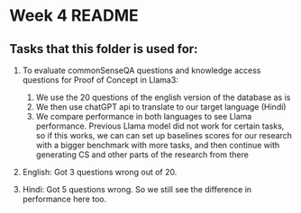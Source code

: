 # Week 4 README

## Tasks that this folder is used for:

1. To evaluate commonSenseQA questions and knowledge access questions for Proof of Concept in Llama3:
	1. We use the 20 questions of the english version of the database as is
	2. We then use chatGPT api to translate to our target language (Hindi)
	3. We compare performance in both languages to see Llama performance. Previous Llama model did not work for certain tasks, so if this works, we can can set up baselines scores for our research with a bigger benchmark with more tasks, and then continue with generating CS and other parts of the research from there


2. English: Got 3 questions wrong out of 20.
3. Hindi: Got 5 questions wrong. So we still see the difference in performance here too.